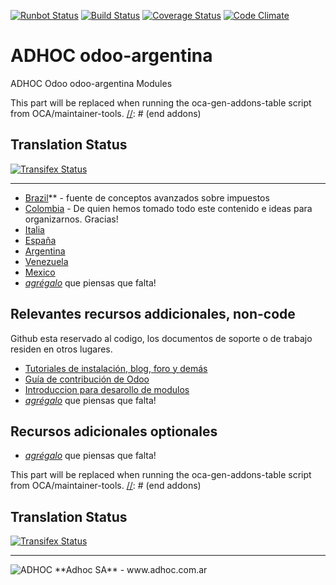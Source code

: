 [![Runbot Status](http://runbot.adhoc.com.ar/runbot/badge/flat/5/9.0.svg)](http://runbot.adhoc.com.ar/runbot/repo/github-com-ingadhoc-odoo-argentina-5)
[![Build Status](https://travis-ci.org/ingadhoc/odoo-argentina.svg?branch=9.0)](https://travis-ci.org/ingadhoc/odoo-argentina)
[![Coverage Status](https://coveralls.io/repos/ingadhoc/odoo-argentina/badge.png?branch=9.0)](https://coveralls.io/r/ingadhoc/odoo-argentina?branch=9.0)
[![Code Climate](https://codeclimate.com/github/ingadhoc/odoo-argentina/badges/gpa.svg)](https://codeclimate.com/github/ingadhoc/odoo-argentina)

# ADHOC odoo-argentina

ADHOC Odoo odoo-argentina Modules

[//]: # (addons)
This part will be replaced when running the oca-gen-addons-table script from OCA/maintainer-tools.
[//]: # (end addons)

Translation Status
------------------
[![Transifex Status](https://www.transifex.com/projects/p/ingadhoc-odoo-argentina-8-0/chart/image_png)](https://www.transifex.com/projects/p/ingadhoc-odoo-argentina-8-0)

----

- [Brazil](https://github.com/openerpbrasil/l10n_br_core)** - fuente de conceptos avanzados sobre impuestos
- [Colombia](https://github.com/odoo-colombia/odoo-colombia) - De quien hemos tomado todo este contenido e ideas para organizarnos. Gracias!
- [Italia](http://bazaar.launchpad.net/~openobject-italia-core-devs/openobject-italia/italian-addons-7.0/files)
- [España](http://bazaar.launchpad.net/~openerp-spain-team/openerp-spain/7.0/files)
- [Argentina](http://bazaar.launchpad.net/~openerp-l10n-ar-localization/openerp-l10n-ar-localization/trunk/files)
- [Venezuela](https://github.com/odoo-venezuela/odoo-venezuela)
- [Mexico](http://bazaar.launchpad.net/~openerp-mexico-maintainer/openerp-mexico-localization/trunk/files)
- *[agrégalo](https://github.com/ingadhoc/odoo-argentina/edit/master/README.md)* que piensas que falta!


## Relevantes recursos addicionales, non-code
Github esta reservado al codigo, los documentos de soporte o de trabajo residen en otros lugares.

- [Tutoriales de instalación, blog, foro y demás](http://www.odooargentina.com/)
- [Guía de contribución de Odoo](https://github.com/odoo/odoo/wiki/Contributing/)
- [Introduccion para desarollo de modulos](http://www.youtube.com/watch?v=0GUxV85DDm4&feature=share&t=5h47m38s)
- *[agrégalo](https://github.com/ingadhoc/odoo-argentina/edit/master/README.md)* que piensas que falta!

## Recursos adicionales optionales
- *[agrégalo](https://github.com/odoo-colombia/odoo-colombia/edit/master/README.md)* que piensas que falta!

[//]: # (addons)
This part will be replaced when running the oca-gen-addons-table script from OCA/maintainer-tools.
[//]: # (end addons)

Translation Status
------------------
[![Transifex Status](https://www.transifex.com/projects/p/ingadhoc-odoo-argentina-9-0/chart/image_png)](https://www.transifex.com/projects/p/ingadhoc-odoo-argentina-9-0)

----

<img alt="ADHOC" src="http://fotos.subefotos.com/83fed853c1e15a8023b86b2b22d6145bo.png" />
**Adhoc SA** - www.adhoc.com.ar
